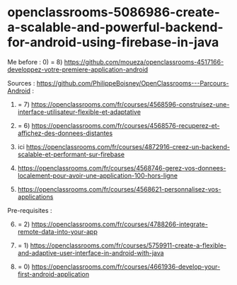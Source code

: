 # openclassrooms-5086986-create-a-scalable-and-powerful-backend-for-android-using-firebase-in-java
Me before : 0) = 8) https://github.com/moueza/openclassrooms-4517166-developpez-votre-premiere-application-android

Sources : https://github.com/PhilippeBoisney/OpenClassrooms---Parcours-Android :

1) = 7) https://openclassrooms.com/fr/courses/4568596-construisez-une-interface-utilisateur-flexible-et-adaptative
2) = 6) https://openclassrooms.com/fr/courses/4568576-recuperez-et-affichez-des-donnees-distantes

3) ici https://openclassrooms.com/fr/courses/4872916-creez-un-backend-scalable-et-performant-sur-firebase
      
4) https://openclassrooms.com/fr/courses/4568746-gerez-vos-donnees-localement-pour-avoir-une-application-100-hors-ligne
5) https://openclassrooms.com/fr/courses/4568621-personnalisez-vos-applications


Pre-requisites :

6) = 2) https://openclassrooms.com/fr/courses/4788266-integrate-remote-data-into-your-app

7) = 1) https://openclassrooms.com/fr/courses/5759911-create-a-flexible-and-adaptive-user-interface-in-android-with-java

8) = 0) https://openclassrooms.com/fr/courses/4661936-develop-your-first-android-application
